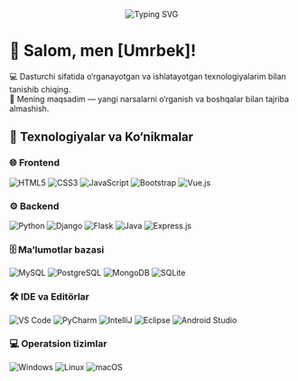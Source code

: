 <!-- Profile Banner -->
<div align="center">
  <img src="https://readme-typing-svg.demolab.com?font=Fira+Code&size=26&pause=1000&color=00C4FF&center=true&vCenter=true&width=600&lines=Hello!+I'm+Nodir+Ustoz!;IT+Mentor+%26+Teacher;Mentor+in+Programming+and+IT" alt="Typing SVG" />
</div>

# 👋 Salom, men [Umrbek]!

💻 Dasturchi sifatida o‘rganayotgan va ishlatayotgan texnologiyalarim bilan tanishib chiqing.  
🚀 Mening maqsadim — yangi narsalarni o‘rganish va boshqalar bilan tajriba almashish.



## 🔧 Texnologiyalar va Ko‘nikmalar

### 🌐 Frontend
![HTML5](https://img.shields.io/badge/-HTML5-E34F26?logo=html5&logoColor=white)
![CSS3](https://img.shields.io/badge/-CSS3-1572B6?logo=css3)
![JavaScript](https://img.shields.io/badge/-JavaScript-F7DF1E?logo=javascript&logoColor=black)
![Bootstrap](https://img.shields.io/badge/-Bootstrap-563D7C?logo=bootstrap&logoColor=white)
![Vue.js](https://img.shields.io/badge/-Vue.js-4FC08D?logo=vue.js&logoColor=white)

### ⚙️ Backend
![Python](https://img.shields.io/badge/-Python-3776AB?logo=python&logoColor=white)
![Django](https://img.shields.io/badge/-Django-092E20?logo=django&logoColor=white)
![Flask](https://img.shields.io/badge/-Flask-000000?logo=flask)
![Java](https://img.shields.io/badge/-Java-007396?logo=java&logoColor=white)
![Express.js](https://img.shields.io/badge/-Express.js-000000?logo=express)

### 🗄 Ma’lumotlar bazasi
![MySQL](https://img.shields.io/badge/-MySQL-4479A1?logo=mysql&logoColor=white)
![PostgreSQL](https://img.shields.io/badge/-PostgreSQL-336791?logo=postgresql&logoColor=white)
![MongoDB](https://img.shields.io/badge/-MongoDB-47A248?logo=mongodb&logoColor=white)
![SQLite](https://img.shields.io/badge/-SQLite-003B57?logo=sqlite&logoColor=white)

### 🛠 IDE va Editörlar
![VS Code](https://img.shields.io/badge/-VS%20Code-007ACC?logo=visual-studio-code&logoColor=white)
![PyCharm](https://img.shields.io/badge/-PyCharm-000000?logo=pycharm)
![IntelliJ](https://img.shields.io/badge/-IntelliJ%20IDEA-000000?logo=intellij-idea&logoColor=white)
![Eclipse](https://img.shields.io/badge/-Eclipse-2C2255?logo=eclipse&logoColor=white)
![Android Studio](https://img.shields.io/badge/-Android%20Studio-3DDC84?logo=android-studio&logoColor=white)

### 💻 Operatsion tizimlar
![Windows](https://img.shields.io/badge/-Windows-0078D6?logo=windows&logoColor=white)
![Linux](https://img.shields.io/badge/-Linux-FCC624?logo=linux&logoColor=black)
![macOS](https://img.shields.io/badge/-macOS-000000?logo=apple&logoColor=white)
